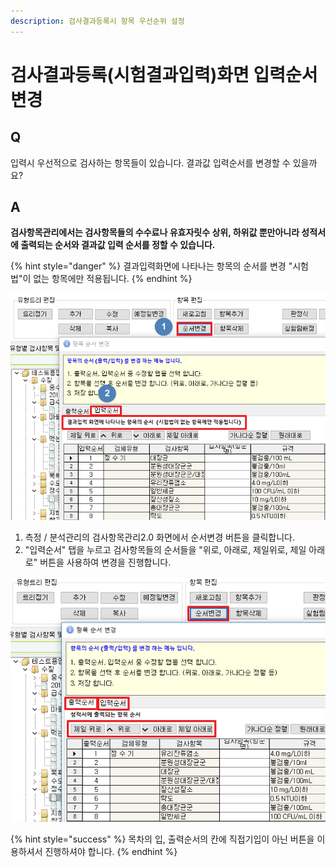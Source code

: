 ```yaml
---
description: 검사결과등록시 항목 우선순위 설정
---
```


# 검사결과등록\(시험결과입력\)화면 입력순서 변경

## Q

입력시 우선적으로 검사하는 항목들이 있습니다. 결과값 입력순서를 변경할 수 있을까요?

## A

**검사항목관리에서는 검사항목들의 수수료나 유효자릿수 상위, 하위값 뿐만아니라 성적서에 출력되는 순서와 결과값 입력 순서를 정할 수 있습니다.**

{% hint style="danger" %}
결과입력화면에 나타나는 항목의 순서를 변경 "시험법"이 없는 항목에만 적용됩니다.
{% endhint %}

![&#xAC80;&#xC0AC;&#xD56D;&#xBAA9;&#xAD00;&#xB9AC;2.0&#xD654;&#xBA74;&#xC758; &#xC21C;&#xC11C;&#xBCC0;&#xACBD; &#xD654;&#xBA74;](../.gitbook/assets/18.png)

1. 측정 / 분석관리의 검사항목관리2.0 화면에서 순서변경 버튼을 클릭합니다.
2. "입력순서" 탭을 누르고 검사항목들의 순서들을 "위로, 아래로, 제일위로, 제일 아래로" 버튼을 사용하여 변경을 진행합니다.

![&#xCD9C;&#xB825;&#xC21C;&#xC11C; &#xBCC0;&#xACBD; &#xD654;&#xBA74;](../.gitbook/assets/17%20%286%29.png)

{% hint style="success" %}
목차의 입, 출력순서의 칸에 직접기입이 아닌 버튼을 이용하셔서 진행하셔야 합니다.
{% endhint %}

